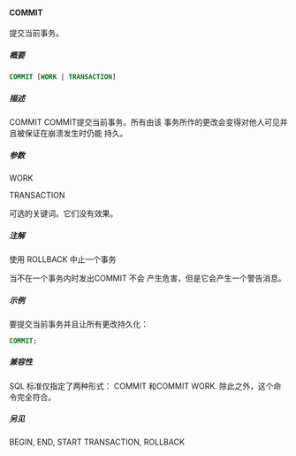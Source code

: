 #### COMMIT

提交当前事务。

##### 概要

```sql
COMMIT [WORK | TRANSACTION]
```

##### 描述

COMMIT COMMIT提交当前事务。所有由该 事务所作的更改会变得对他人可见并且被保证在崩溃发生时仍能 持久。

##### 参数

WORK

TRANSACTION

可选的关键词。它们没有效果。

##### 注解

使用 ROLLBACK 中止一个事务

当不在一个事务内时发出COMMIT 不会 产生危害，但是它会产生一个警告消息。

##### 示例

要提交当前事务并且让所有更改持久化：

```sql
COMMIT;
```

##### 兼容性

SQL 标准仅指定了两种形式： COMMIT 和COMMIT WORK. 除此之外，这个命令完全符合。

##### 另见

BEGIN, END, START TRANSACTION, ROLLBACK
